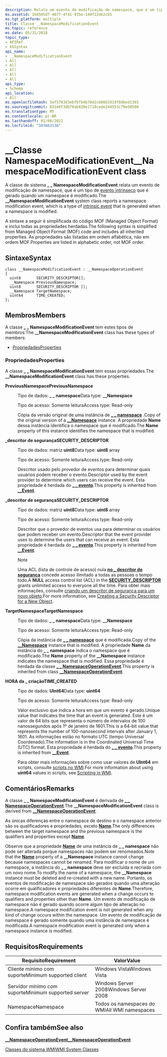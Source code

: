 ```yaml
---
description: Relata um evento de modificação de namespace, que é um tipo de evento intrínseco que é gerado quando um namespace é modificado.
ms.assetid: 168505d7-4677-4f41-935e-149f22de2cb5
ms.tgt_platform: multiple
title: Classe __NamespaceModificationEvent
ms.topic: reference
ms.date: 05/31/2018
topic_type:
- APIRef
- kbSyntax
api_name:
- __NamespaceModificationEvent
- All
- All
- All
- All
- All
api_type:
- Schema
api_location:
- All
ms.openlocfilehash: 5af5783d3ebfbfb4b7842cb86b1919f8dbed1365
ms.sourcegitcommit: 831e8f3db78ab820e1710cede244553c70e50500
ms.translationtype: MT
ms.contentlocale: pt-BR
ms.lasthandoff: 01/08/2021
ms.locfileid: "103663136"
---
```

# <a name="__namespacemodificationevent-class"></a><span data-ttu-id="8f778-103">\_\_Classe NamespaceModificationEvent</span><span class="sxs-lookup"><span data-stu-id="8f778-103">\_\_NamespaceModificationEvent class</span></span>

<span data-ttu-id="8f778-104">A classe de sistema **\_ \_ NamespaceModificationEvent** relata um evento de modificação de namespace, que é um tipo de [evento intrínseco](determining-the-type-of-event-to-receive.md) que é gerado quando um namespace é modificado.</span><span class="sxs-lookup"><span data-stu-id="8f778-104">The **\_\_NamespaceModificationEvent** system class reports a namespace modification event, which is a type of [intrinsic event](determining-the-type-of-event-to-receive.md) that is generated when a namespace is modified.</span></span>

<span data-ttu-id="8f778-105">A sintaxe a seguir é simplificada do código MOF (Managed Object Format) e inclui todas as propriedades herdadas.</span><span class="sxs-lookup"><span data-stu-id="8f778-105">The following syntax is simplified from Managed Object Format (MOF) code and includes all inherited properties.</span></span> <span data-ttu-id="8f778-106">As propriedades são listadas em ordem alfabética, não em ordem MOF.</span><span class="sxs-lookup"><span data-stu-id="8f778-106">Properties are listed in alphabetic order, not MOF order.</span></span>

## <a name="syntax"></a><span data-ttu-id="8f778-107">Sintaxe</span><span class="sxs-lookup"><span data-stu-id="8f778-107">Syntax</span></span>

``` syntax
class __NamespaceModificationEvent : __NamespaceOperationEvent
{
  uint8       SECURITY_DESCRIPTOR[];
  __Namespace PreviousNamespace;
  uint8       SECURITY_DESCRIPTOR [];
  __Namespace TargetNamespace;
  uint64      TIME_CREATED;
};
```

## <a name="members"></a><span data-ttu-id="8f778-108">Membros</span><span class="sxs-lookup"><span data-stu-id="8f778-108">Members</span></span>

<span data-ttu-id="8f778-109">A classe **\_ \_ NamespaceModificationEvent** tem estes tipos de membros:</span><span class="sxs-lookup"><span data-stu-id="8f778-109">The **\_\_NamespaceModificationEvent** class has these types of members:</span></span>

-   [<span data-ttu-id="8f778-110">Propriedades</span><span class="sxs-lookup"><span data-stu-id="8f778-110">Properties</span></span>](#properties)

### <a name="properties"></a><span data-ttu-id="8f778-111">Propriedades</span><span class="sxs-lookup"><span data-stu-id="8f778-111">Properties</span></span>

<span data-ttu-id="8f778-112">A classe **\_ \_ NamespaceModificationEvent** tem essas propriedades.</span><span class="sxs-lookup"><span data-stu-id="8f778-112">The **\_\_NamespaceModificationEvent** class has these properties.</span></span>

<dl> <dt>

<span data-ttu-id="8f778-113">**PreviousNamespace**</span><span class="sxs-lookup"><span data-stu-id="8f778-113">**PreviousNamespace**</span></span>
</dt> <dd> <dl> <dt>

<span data-ttu-id="8f778-114">Tipo de dados: **\_ \_ namespace**</span><span class="sxs-lookup"><span data-stu-id="8f778-114">Data type: **\_\_Namespace**</span></span>
</dt> <dt>

<span data-ttu-id="8f778-115">Tipo de acesso: Somente leitura</span><span class="sxs-lookup"><span data-stu-id="8f778-115">Access type: Read-only</span></span>
</dt> </dl>

<span data-ttu-id="8f778-116">Cópia da versão original de uma instância de [**\_ \_ namespace**](--namespace.md) .</span><span class="sxs-lookup"><span data-stu-id="8f778-116">Copy of the original version of a [**\_\_Namespace**](--namespace.md) instance.</span></span> <span data-ttu-id="8f778-117">A propriedade **Name** dessa instância identifica o namespace que é modificado.</span><span class="sxs-lookup"><span data-stu-id="8f778-117">The **Name** property of this instance identifies the namespace that is modified.</span></span>

</dd> <dt>

<span data-ttu-id="8f778-118">**\_descritor de segurança**</span><span class="sxs-lookup"><span data-stu-id="8f778-118">**SECURITY\_DESCRIPTOR**</span></span>
</dt> <dd> <dl> <dt>

<span data-ttu-id="8f778-119">Tipo de dados: matriz **uint8**</span><span class="sxs-lookup"><span data-stu-id="8f778-119">Data type: **uint8** array</span></span>
</dt> <dt>

<span data-ttu-id="8f778-120">Tipo de acesso: Somente leitura</span><span class="sxs-lookup"><span data-stu-id="8f778-120">Access type: Read-only</span></span>
</dt> </dl>

<span data-ttu-id="8f778-121">Descritor usado pelo provedor de eventos para determinar quais usuários podem receber o evento.</span><span class="sxs-lookup"><span data-stu-id="8f778-121">Descriptor used by the event provider to determine which users can receive the event.</span></span> <span data-ttu-id="8f778-122">Esta propriedade é herdada do [**\_ \_ evento**](--event.md).</span><span class="sxs-lookup"><span data-stu-id="8f778-122">This property is inherited from [**\_\_Event**](--event.md).</span></span>

</dd> <dt>

<span data-ttu-id="8f778-123">**\_descritor de segurança**</span><span class="sxs-lookup"><span data-stu-id="8f778-123">**SECURITY\_DESCRIPTOR**</span></span> 
</dt> <dd> <dl> <dt>

<span data-ttu-id="8f778-124">Tipo de dados: matriz **uint8**</span><span class="sxs-lookup"><span data-stu-id="8f778-124">Data type: **uint8** array</span></span>
</dt> <dt>

<span data-ttu-id="8f778-125">Tipo de acesso: Somente leitura</span><span class="sxs-lookup"><span data-stu-id="8f778-125">Access type: Read-only</span></span>
</dt> </dl>

<span data-ttu-id="8f778-126">Descritor que o provedor de eventos usa para determinar os usuários que podem receber um evento.</span><span class="sxs-lookup"><span data-stu-id="8f778-126">Descriptor that the event provider uses to determine the users that can receive an event.</span></span> <span data-ttu-id="8f778-127">Esta propriedade é herdada do [**\_ \_ evento**](--event.md).</span><span class="sxs-lookup"><span data-stu-id="8f778-127">This property is inherited from [**\_\_Event**](--event.md).</span></span>

> [!Note]  
> <span data-ttu-id="8f778-128">Uma  ACL (lista de controle de acesso) nula [**no \_ descritor de segurança**](/windows/desktop/api/winnt/ns-winnt-security_descriptor) concede acesso ilimitado a todas as pessoas o tempo todo.</span><span class="sxs-lookup"><span data-stu-id="8f778-128">A **NULL** access control list (ACL) in the [**SECURITY\_DESCRIPTOR**](/windows/desktop/api/winnt/ns-winnt-security_descriptor) grants unlimited access to everyone all the time.</span></span> <span data-ttu-id="8f778-129">Para obter mais informações, consulte [criando um descritor de segurança para um novo objeto](/windows/desktop/SecAuthZ/creating-a-security-descriptor-for-a-new-object-in-c--).</span><span class="sxs-lookup"><span data-stu-id="8f778-129">For more information, see [Creating a Security Descriptor for a New Object](/windows/desktop/SecAuthZ/creating-a-security-descriptor-for-a-new-object-in-c--).</span></span>

 

</dd> <dt>

<span data-ttu-id="8f778-130">**TargetNamespace**</span><span class="sxs-lookup"><span data-stu-id="8f778-130">**TargetNamespace**</span></span>
</dt> <dd> <dl> <dt>

<span data-ttu-id="8f778-131">Tipo de dados: **\_ \_ namespace**</span><span class="sxs-lookup"><span data-stu-id="8f778-131">Data type: **\_\_Namespace**</span></span>
</dt> <dt>

<span data-ttu-id="8f778-132">Tipo de acesso: Somente leitura</span><span class="sxs-lookup"><span data-stu-id="8f778-132">Access type: Read-only</span></span>
</dt> </dl>

<span data-ttu-id="8f778-133">Cópia da instância de [**\_ \_ namespace**](--namespace.md) que é modificada.</span><span class="sxs-lookup"><span data-stu-id="8f778-133">Copy of the [**\_\_Namespace**](--namespace.md) instance that is modified.</span></span> <span data-ttu-id="8f778-134">A propriedade **Name** da instância do **\_ \_ namespace** indica o namespace que é modificado.</span><span class="sxs-lookup"><span data-stu-id="8f778-134">The **Name** property of the **\_\_Namespace** instance indicates the namespace that is modified.</span></span> <span data-ttu-id="8f778-135">Essa propriedade é herdada da classe [**\_ \_ NamespaceOperationEvent**](--namespaceoperationevent.md).</span><span class="sxs-lookup"><span data-stu-id="8f778-135">This property is inherited from class [**\_\_NamespaceOperationEvent**](--namespaceoperationevent.md).</span></span>

</dd> <dt>

<span data-ttu-id="8f778-136">**HORA da \_ criação**</span><span class="sxs-lookup"><span data-stu-id="8f778-136">**TIME\_CREATED**</span></span>
</dt> <dd> <dl> <dt>

<span data-ttu-id="8f778-137">Tipo de dados: **UInt64**</span><span class="sxs-lookup"><span data-stu-id="8f778-137">Data type: **uint64**</span></span>
</dt> <dt>

<span data-ttu-id="8f778-138">Tipo de acesso: Somente leitura</span><span class="sxs-lookup"><span data-stu-id="8f778-138">Access type: Read-only</span></span>
</dt> </dl>

<span data-ttu-id="8f778-139">Valor exclusivo que indica a hora em que um evento é gerado.</span><span class="sxs-lookup"><span data-stu-id="8f778-139">Unique value that indicates the time that an event is generated.</span></span> <span data-ttu-id="8f778-140">Este é um valor de 64 bits que representa o número de intervalos de 100 nanossegundos após 1º de janeiro de 1601.</span><span class="sxs-lookup"><span data-stu-id="8f778-140">This is a 64-bit value that represents the number of 100-nanosecond intervals after January 1, 1601.</span></span> <span data-ttu-id="8f778-141">As informações estão no formato UTC (tempo Universal Coordenado).</span><span class="sxs-lookup"><span data-stu-id="8f778-141">The information is in the Coordinated Universal Time (UTC) format.</span></span> <span data-ttu-id="8f778-142">Esta propriedade é herdada do [**\_ \_ evento**](--event.md).</span><span class="sxs-lookup"><span data-stu-id="8f778-142">This property is inherited from [**\_\_Event**](--event.md).</span></span>

<span data-ttu-id="8f778-143">Para obter mais informações sobre como usar valores de **UInt64** em scripts, consulte [scripts no WMI](/windows/desktop/WmiSdk/creating-a-wmi-script).</span><span class="sxs-lookup"><span data-stu-id="8f778-143">For more information about using **uint64** values in scripts, see [Scripting in WMI](/windows/desktop/WmiSdk/creating-a-wmi-script).</span></span>

</dd> </dl>

## <a name="remarks"></a><span data-ttu-id="8f778-144">Comentários</span><span class="sxs-lookup"><span data-stu-id="8f778-144">Remarks</span></span>

<span data-ttu-id="8f778-145">A classe **\_ \_ NamespaceModificationEvent** é derivada de [**\_ \_ NamespaceOperationEvent**](--namespaceoperationevent.md).</span><span class="sxs-lookup"><span data-stu-id="8f778-145">The **\_\_NamespaceModificationEvent** class is derived from [**\_\_NamespaceOperationEvent**](--namespaceoperationevent.md).</span></span>

<span data-ttu-id="8f778-146">As únicas diferenças entre o namespace de destino e o namespace anterior são os qualificadores e propriedades, exceto [**Name**](--namespace.md).</span><span class="sxs-lookup"><span data-stu-id="8f778-146">The only differences between the target namespace and the previous namespace is the qualifiers and properties except [**Name**](--namespace.md).</span></span>

<span data-ttu-id="8f778-147">Observe que a propriedade [**Name**](--namespace.md) de uma instância de **\_ \_ namespace** não pode ser alterada porque namespaces não podem ser renomeados.</span><span class="sxs-lookup"><span data-stu-id="8f778-147">Note that the [**Name**](--namespace.md) property of a **\_\_Namespace** instance cannot change because namespaces cannot be renamed.</span></span> <span data-ttu-id="8f778-148">Para modificar o nome de um namespace, a instância do **\_ \_ namespace** deve ser excluída e recriada com um novo nome.</span><span class="sxs-lookup"><span data-stu-id="8f778-148">To modify the name of a namespace, the **\_\_Namespace** instance must be deleted and re-created with a new name.</span></span> <span data-ttu-id="8f778-149">Portanto, os eventos de modificação de namespace são gerados quando uma alteração ocorre em qualificadores e propriedades diferentes de **Name**.</span><span class="sxs-lookup"><span data-stu-id="8f778-149">Therefore, namespace modification events are generated when a change occurs to qualifiers and properties other than **Name**.</span></span> <span data-ttu-id="8f778-150">Um evento de modificação de namespace não é gerado quando ocorre algum tipo de alteração no namespace.</span><span class="sxs-lookup"><span data-stu-id="8f778-150">A namespace modification event is not generated when any kind of change occurs within the namespace.</span></span> <span data-ttu-id="8f778-151">Um evento de modificação de namespace é gerado somente quando uma instância de namespace é modificada.</span><span class="sxs-lookup"><span data-stu-id="8f778-151">A namespace modification event is generated only when a namespace instance is modified.</span></span>

## <a name="requirements"></a><span data-ttu-id="8f778-152">Requisitos</span><span class="sxs-lookup"><span data-stu-id="8f778-152">Requirements</span></span>



| <span data-ttu-id="8f778-153">Requisito</span><span class="sxs-lookup"><span data-stu-id="8f778-153">Requirement</span></span> | <span data-ttu-id="8f778-154">Valor</span><span class="sxs-lookup"><span data-stu-id="8f778-154">Value</span></span> |
|-------------------------------------|--------------------------------|
| <span data-ttu-id="8f778-155">Cliente mínimo com suporte</span><span class="sxs-lookup"><span data-stu-id="8f778-155">Minimum supported client</span></span><br/> | <span data-ttu-id="8f778-156">Windows Vista</span><span class="sxs-lookup"><span data-stu-id="8f778-156">Windows Vista</span></span><br/>       |
| <span data-ttu-id="8f778-157">Servidor mínimo com suporte</span><span class="sxs-lookup"><span data-stu-id="8f778-157">Minimum supported server</span></span><br/> | <span data-ttu-id="8f778-158">Windows Server 2008</span><span class="sxs-lookup"><span data-stu-id="8f778-158">Windows Server 2008</span></span><br/> |
| <span data-ttu-id="8f778-159">Namespace</span><span class="sxs-lookup"><span data-stu-id="8f778-159">Namespace</span></span><br/>                | <span data-ttu-id="8f778-160">Todos os namespaces do WMI</span><span class="sxs-lookup"><span data-stu-id="8f778-160">All WMI namespaces</span></span><br/>  |



## <a name="see-also"></a><span data-ttu-id="8f778-161">Confira também</span><span class="sxs-lookup"><span data-stu-id="8f778-161">See also</span></span>

<dl> <dt>

[<span data-ttu-id="8f778-162">**\_\_NamespaceOperationEvent**</span><span class="sxs-lookup"><span data-stu-id="8f778-162">**\_\_NamespaceOperationEvent**</span></span>](/windows/desktop/WmiSdk/--namespaceoperationevent)
</dt> <dt>

[<span data-ttu-id="8f778-163">Classes do sistema WMI</span><span class="sxs-lookup"><span data-stu-id="8f778-163">WMI System Classes</span></span>](wmi-system-classes.md)
</dt> </dl>

 

